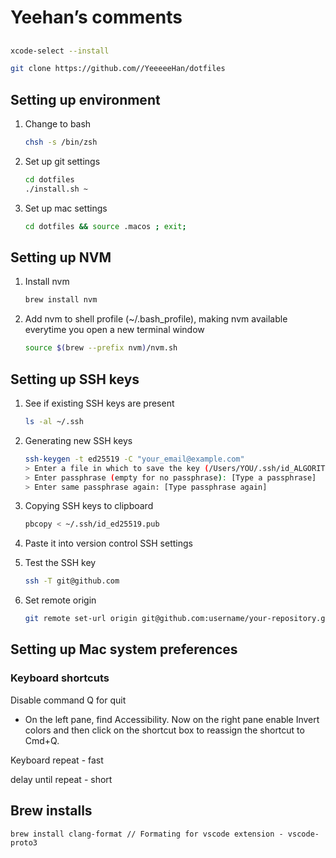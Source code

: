# Yeehan’s comments

##

```bash
xcode-select --install

git clone https://github.com//YeeeeeHan/dotfiles
```

## Setting up environment

1. Change to bash

   ```bash
   chsh -s /bin/zsh
   ```

2. Set up git settings

   ```bash
   cd dotfiles
   ./install.sh ~
   ```

3. Set up mac settings
   ```bash
   cd dotfiles && source .macos ; exit;
   ```

## Setting up NVM

1. Install nvm

   ```bash
   brew install nvm
   ```

2. Add nvm to shell profile (~/.bash_profile), making nvm available everytime you open a new terminal window
   ```bash
   source $(brew --prefix nvm)/nvm.sh
   ```

## Setting up SSH keys

1. See if existing SSH keys are present

   ```bash
   ls -al ~/.ssh
   ```

2. Generating new SSH keys

   ```bash
   ssh-keygen -t ed25519 -C "your_email@example.com"
   > Enter a file in which to save the key (/Users/YOU/.ssh/id_ALGORITHM: [Press enter]
   > Enter passphrase (empty for no passphrase): [Type a passphrase]
   > Enter same passphrase again: [Type passphrase again]
   ```

3. Copying SSH keys to clipboard

   ```bash
   pbcopy < ~/.ssh/id_ed25519.pub
   ```

4. Paste it into version control SSH settings

5. Test the SSH key

   ```bash
   ssh -T git@github.com
   ```

6. Set remote origin
   ```bash
   git remote set-url origin git@github.com:username/your-repository.git
   ```

## Setting up Mac system preferences

### Keyboard shortcuts

Disable command Q for quit

- On the left pane, find Accessibility. Now on the right pane enable Invert colors and then click on the shortcut box to reassign the shortcut to Cmd+Q.

Keyboard repeat - fast

delay until repeat - short

## Brew installs

```
brew install clang-format // Formating for vscode extension - vscode-proto3
```
